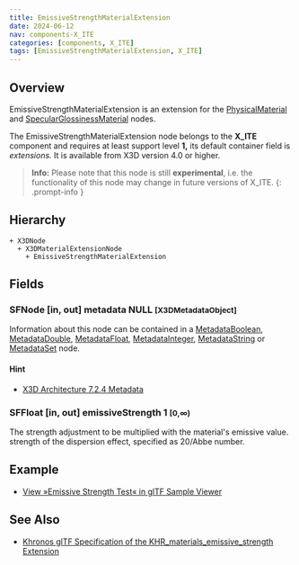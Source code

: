 ```yaml
---
title: EmissiveStrengthMaterialExtension
date: 2024-06-12
nav: components-X_ITE
categories: [components, X_ITE]
tags: [EmissiveStrengthMaterialExtension, X_ITE]
---
```

<style>
.post h3 {
   word-spacing: 0.2em;
}
</style>

## Overview

EmissiveStrengthMaterialExtension is an extension for the [PhysicalMaterial](../../shape/physicalmaterial/) and [SpecularGlossinessMaterial](../specularglossinessmaterial/) nodes.

The EmissiveStrengthMaterialExtension node belongs to the **X_ITE** component and requires at least support level **1,** its default container field is *extensions.* It is available from X3D version 4.0 or higher.

>**Info:** Please note that this node is still **experimental**, i.e. the functionality of this node may change in future versions of X_ITE.
{: .prompt-info }

## Hierarchy

```
+ X3DNode
  + X3DMaterialExtensionNode
    + EmissiveStrengthMaterialExtension
```

## Fields

### SFNode [in, out] **metadata** NULL <small>[X3DMetadataObject]</small>

Information about this node can be contained in a [MetadataBoolean](/x_ite/components/core/metadataboolean/), [MetadataDouble](/x_ite/components/core/metadatadouble/), [MetadataFloat](/x_ite/components/core/metadatafloat/), [MetadataInteger](/x_ite/components/core/metadatainteger/), [MetadataString](/x_ite/components/core/metadatastring/) or [MetadataSet](/x_ite/components/core/metadataset/) node.

#### Hint

- [X3D Architecture 7.2.4 Metadata](https://www.web3d.org/specifications/X3Dv4/ISO-IEC19775-1v4-IS/Part01/components/core.html#Metadata)

### SFFloat [in, out] **emissiveStrength** 1 <small>[0,∞)</small>

The strength adjustment to be multiplied with the material's emissive value.
 strength of the dispersion effect, specified as 20/Abbe number.

## Example

- [View »Emissive Strength Test« in glTF Sample Viewer](/x_ite/laboratory/gltf-sample-viewer/?url=EmissiveStrengthTest)

## See Also

- [Khronos glTF Specification of the KHR_materials_emissive_strength Extension](https://github.com/KhronosGroup/glTF/tree/main/extensions/2.0/Khronos/KHR_materials_emissive_strength)
